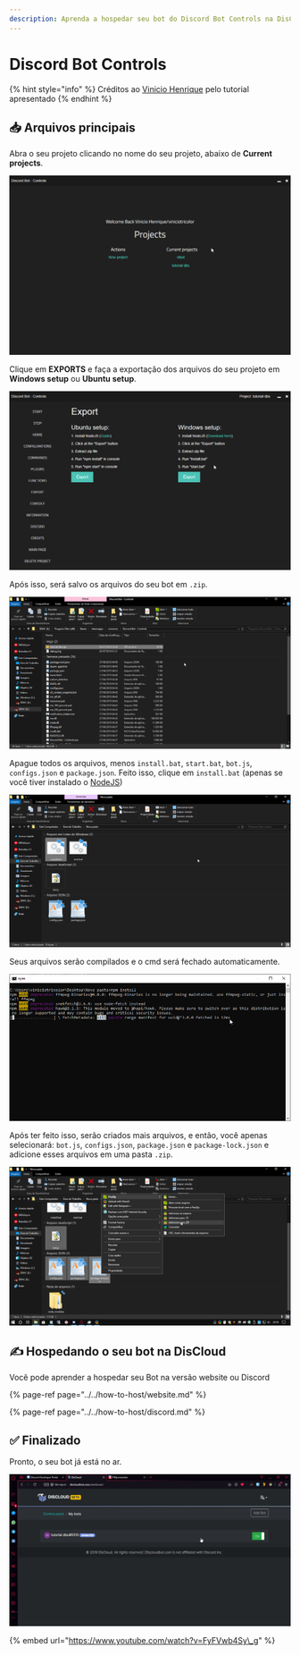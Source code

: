 ```yaml
---
description: Aprenda a hospedar seu bot do Discord Bot Controls na DisCloud
---
```


# Discord Bot Controls

{% hint style="info" %}
Créditos ao [Vinicio Henrique](https://steempeak.com/@viniciotricolor) pelo tutorial apresentado
{% endhint %}

## 📥 Arquivos principais

Abra o seu projeto clicando no nome do seu projeto, abaixo de **Current projects**.

![](../../../.gitbook/assets/image%20%2837%29.png)



Clique em **EXPORTS** e faça a exportação dos arquivos do seu projeto em **Windows setup** ou **Ubuntu setup**.

![](../../../.gitbook/assets/image%20%2822%29.png)



Após isso, será salvo os arquivos do seu bot em `.zip`.

![](../../../.gitbook/assets/image%20%2835%29.png)



Apague todos os arquivos, menos `install.bat`, `start.bat`, `bot.js`, `configs.json` e `package.json`. Feito isso, clique em `install.bat` \(apenas se você tiver instalado o [NodeJS](https://nodejs.org/dist/v10.16.3/node-v10.16.3-x86.msi)\)

![](../../../.gitbook/assets/image%20%2826%29.png)



Seus arquivos serão compilados e o cmd será fechado automaticamente.

![](../../../.gitbook/assets/image%20%2815%29.png)

  
Após ter feito isso, serão criados mais arquivos, e então, você apenas selecionará: `bot.js`, `configs.json`, `package.json` e `package-lock.json` e adicione esses arquivos em uma pasta `.zip`.

![](../../../.gitbook/assets/image%20%288%29.png)

## ✍ Hospedando o seu bot na DisCloud

Você pode aprender a hospedar seu Bot na versão website ou Discord

{% page-ref page="../../how-to-host/website.md" %}

{% page-ref page="../../how-to-host/discord.md" %}

## ✅ Finalizado

Pronto, o seu bot já está no ar.

![](../../../.gitbook/assets/image%20%287%29.png)

{% embed url="https://www.youtube.com/watch?v=FyFVwb4Sy\_g" %}



